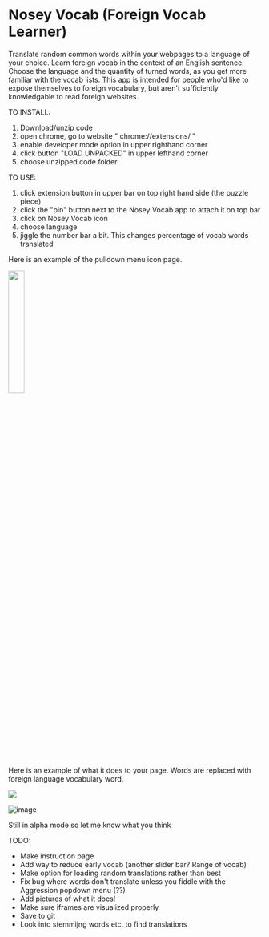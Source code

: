 # Nosey Vocab (Foreign Vocab Learner)
Translate random common words within your webpages to a language of your choice. Learn foreign vocab in the context of an English sentence. Choose the language and the quantity of turned words, as you get more familiar with the vocab lists. 
This app is intended for people who'd like to expose themselves to foreign vocabulary, but aren't sufficiently knowledgable to read foreign websites.

TO INSTALL:
1) Download/unzip code
2) open chrome, go to website " chrome://extensions/ "
3) enable developer mode option in upper righthand corner
4) click button "LOAD UNPACKED" in upper lefthand corner
5) choose unzipped code folder


TO USE:
1) click extension button in upper bar on top right hand side (the puzzle piece)
2) click the "pin" button next to the Nosey Vocab app to attach it on top bar
3) click on Nosey Vocab icon
4) choose language
5) jiggle the number bar a bit. This changes percentage of vocab words translated

Here is an example of the pulldown menu icon page.

<img src="https://user-images.githubusercontent.com/9337973/207832156-371945d3-8047-49bb-a17f-e9fb20c084fd.png" width="25%" height="25%">


Here is an example of what it does to your page. Words are replaced with foreign language vocabulary word.

<img src="https://user-images.githubusercontent.com/9337973/208025242-c2d285ef-ce45-4960-b7f4-23ac44120d31.png" >

![image](https://user-images.githubusercontent.com/9337973/208040857-bc6e37e5-7b7a-4ffe-9f1a-4aa166b7e435.png)

Still in alpha mode so let me know what you think




TODO:
* Make instruction page
* Add way to reduce early vocab (another slider bar? Range of vocab)
* Make option for loading random translations rather than best
* Fix bug where words don't translate unless you fiddle with the Aggression popdown menu (??)
* Add pictures of what it does!
* Make sure iframes are visualized properly
* Save to git
* Look into stemmijng words etc. to find translations
